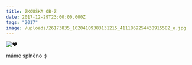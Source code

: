 ```yaml
---
title: ZKOUŠKA OB-Z
date: 2017-12-29T23:00:00.000Z
tags: "2017"
image: /uploads/26173835_10204109383131215_4111869254438915582_o.jpg
---
```

![❤](https://static.xx.fbcdn.net/images/emoji.php/v9/t6c/1/16/2764.png) 

máme splněno :)